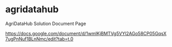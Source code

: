 # agridatahub

AgriDataHub Solution Document Page

https://docs.google.com/document/d/1wmIKjBMTVg5VYl2AGo58CP05GqsX7ugPnNuf1BLnNmc/edit?tab=t.0
